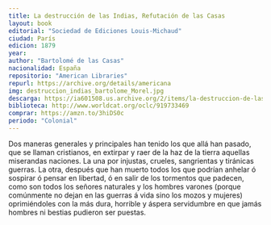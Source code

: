 ```yaml
---
title: La destrucción de las Indias, Refutación de las Casas
layout: book
editorial: "Sociedad de Ediciones Louis-Michaud"
ciudad: París
edicion: 1879
year: 
author: "Bartolomé de las Casas"
nacionalidad: España
repositorio: "American Libraries"
repurl: https://archive.org/details/americana
img: destruccion_indias_bartolome_Morel.jpg
descarga: https://ia601508.us.archive.org/2/items/la-destruccion-de-las-indias-bdlc/La%20destrucci%C3%B3n%20de%20las%20Indias%20-%20BDLC.pdf
biblioteca: http://www.worldcat.org/oclc/919733469
comprar: https://amzn.to/3hiDS0c
periodo: "Colonial"
---
```

 

Dos maneras generales y principales han tenido los que allá han pasado, que se llaman cristianos, en extirpar y raer de la haz de la tierra aquellas miserandas naciones. La una por injustas, crueles, sangrientas y tiránicas guerras. 
La otra, después que han muerto todos los que podrían anhelar ó sospirar ó pensar en libertad, ó en salir de los tormentos que padecen, como son todos los señores naturales y los hombres varones (porque comúnmente no dejan en las guerras á vida sino los mozos y mujeres) oprimiéndoles con la más dura, horrible y áspera servidumbre en que jamás hombres ni bestias pudieron ser puestas. 
